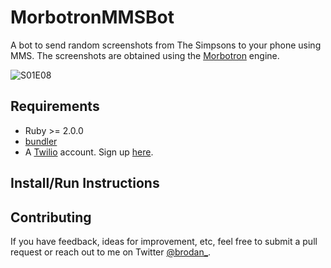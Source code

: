 # MorbotronMMSBot

A bot to send random screenshots from The Simpsons to your phone using MMS. The screenshots are obtained using the [Morbotron](https://morbotron.com/) engine.

![S01E08](https://morbotron.com/img/S01E08/874864.jpg)

## Requirements
* Ruby >= 2.0.0
* [bundler](http://bundler.io/)
* A [Twilio](https://www.twilio.com/) account. Sign up [here](https://www.twilio.com/try-twilio). 

## Install/Run Instructions

## Contributing
If you have feedback, ideas for improvement, etc, feel free to submit a pull request or reach out to me on Twitter [@brodan_](https://twitter.com/Brodan_).
